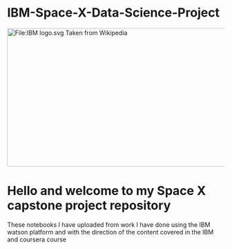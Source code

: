 # IBM-Space-X-Data-Science-Project
<img alt="File:IBM logo.svg Taken from Wikipedia" src="https://upload.wikimedia.org/wikipedia/commons/thumb/5/51/IBM_logo.svg/800px-IBM_logo.svg.png" decoding="async" width="800" height="320" srcset="https://upload.wikimedia.org/wikipedia/commons/thumb/5/51/IBM_logo.svg/1200px-IBM_logo.svg.png 1.5x, https://upload.wikimedia.org/wikipedia/commons/thumb/5/51/IBM_logo.svg/1600px-IBM_logo.svg.png 2x" data-file-width="1000" data-file-height="400">

<h1> Hello and welcome to my Space X capstone project repository </h1>
<p> These notebooks I have uploaded from work I have done using the IBM watson platform and with the direction of the content covered in the IBM and coursera course </p>
